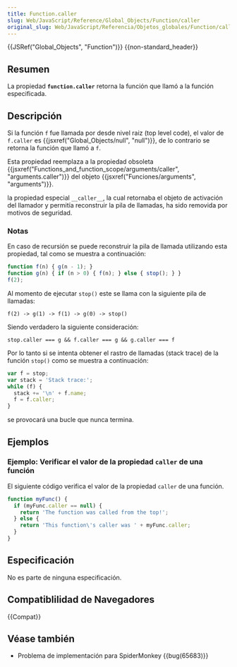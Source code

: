 ```yaml
---
title: Function.caller
slug: Web/JavaScript/Reference/Global_Objects/Function/caller
original_slug: Web/JavaScript/Referencia/Objetos_globales/Function/caller
---
```


{{JSRef("Global_Objects", "Function")}} {{non-standard_header}}

## Resumen

La propiedad **`function.caller`** retorna la función que llamó a la función especificada.

## Descripción

Si la función `f` fue llamada por desde nivel raiz (top level code), el valor de `f.caller` es {{jsxref("Global_Objects/null", "null")}}, de lo contrario se retorna la función que llamó a `f`.

Esta propiedad reemplaza a la propiedad obsoleta {{jsxref("Functions_and_function_scope/arguments/caller", "arguments.caller")}} del objeto {{jsxref("Funciones/arguments", "arguments")}}.

la propiedad especial `__caller__`, la cual retornaba el objeto de activación del llamador y permitía reconstruir la pila de llamadas, ha sido removida por motivos de seguridad.

### Notas

En caso de recursión se puede reconstruir la pila de llamada utilizando esta propiedad, tal como se muestra a continuación:

```js
function f(n) { g(n - 1); }
function g(n) { if (n > 0) { f(n); } else { stop(); } }
f(2);
```

Al momento de ejecutar `stop()` este se llama con la siguiente pila de llamadas:

```
f(2) -> g(1) -> f(1) -> g(0) -> stop()
```

Siendo verdadero la siguiente consideración:

```
stop.caller === g && f.caller === g && g.caller === f
```

Por lo tanto si se intenta obtener el rastro de llamadas (stack trace) de la función `stop()` como se muestra a continuación:

```js
var f = stop;
var stack = 'Stack trace:';
while (f) {
  stack += '\n' + f.name;
  f = f.caller;
}
```

se provocará una bucle que nunca termina.

## Ejemplos

### Ejemplo: Verificar el valor de la propiedad `caller` de una función

El siguiente código verifica el valor de la propiedad `caller` de una función.

```js
function myFunc() {
  if (myFunc.caller == null) {
    return 'The function was called from the top!';
  } else {
    return 'This function\'s caller was ' + myFunc.caller;
  }
}
```

## Especificación

No es parte de ninguna especificación.

## Compatiblilidad de Navegadores

{{Compat}}

## Véase también

- Problema de implementación para SpiderMonkey {{bug(65683)}}
